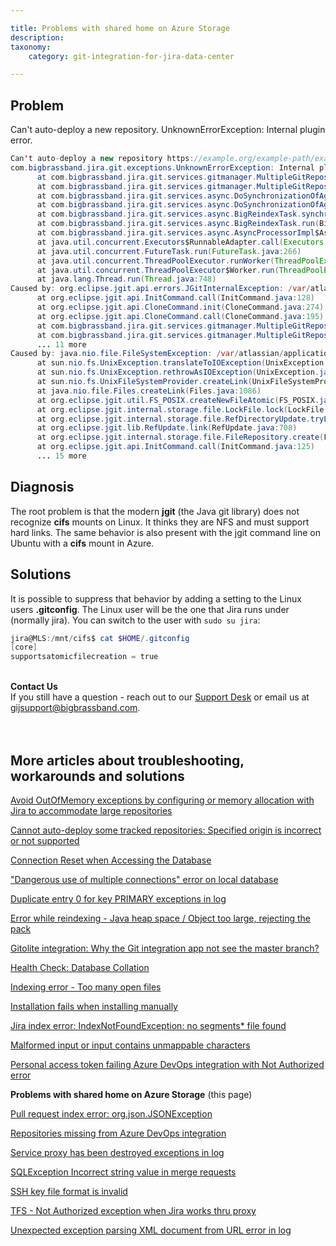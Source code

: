 ```yaml
---

title: Problems with shared home on Azure Storage
description:
taxonomy:
    category: git-integration-for-jira-data-center

---
```

## Problem

Сan't auto-deploy a new repository. UnknownErrorException: Internal plugin error.

```java
Сan't auto-deploy a new repository https://example.org/example-path/example-git-repository.git
com.bigbrassband.jira.git.exceptions.UnknownErrorException: Internal plugin error.
      at com.bigbrassband.jira.git.services.gitmanager.MultipleGitRepositoryManagerImpl.setupRepository(MultipleGitRepositoryManagerImpl.java:817)
      at com.bigbrassband.jira.git.services.gitmanager.MultipleGitRepositoryManagerImpl.deployRepository(MultipleGitRepositoryManagerImpl.java:880)
      at com.bigbrassband.jira.git.services.async.DoSynchronizationOfAggregatedRepoTask.createNewRepository(DoSynchronizationOfAggregatedRepoTask.java:156)
      at com.bigbrassband.jira.git.services.async.DoSynchronizationOfAggregatedRepoTask.run(DoSynchronizationOfAggregatedRepoTask.java:117)
      at com.bigbrassband.jira.git.services.async.BigReindexTask.synchronize(BigReindexTask.java:195)
      at com.bigbrassband.jira.git.services.async.BigReindexTask.run(BigReindexTask.java:103)
      at com.bigbrassband.jira.git.services.async.AsyncProcessorImpl$AsyncTaskWrapper.run(AsyncProcessorImpl.java:114)
      at java.util.concurrent.Executors$RunnableAdapter.call(Executors.java:511)
      at java.util.concurrent.FutureTask.run(FutureTask.java:266)
      at java.util.concurrent.ThreadPoolExecutor.runWorker(ThreadPoolExecutor.java:1149)
      at java.util.concurrent.ThreadPoolExecutor$Worker.run(ThreadPoolExecutor.java:624)
      at java.lang.Thread.run(Thread.java:748)
Caused by: org.eclipse.jgit.api.errors.JGitInternalException: /var/atlassian/application-data/jira/data/git-plugin/example/HEAD.lock.ace055a41a2e4w392k2k9d -> /var/atlassian/application-data/jira/data/git-plugin/example/HEAD.lock: Operation not supported
      at org.eclipse.jgit.api.InitCommand.call(InitCommand.java:128)
      at org.eclipse.jgit.api.CloneCommand.init(CloneCommand.java:274)
      at org.eclipse.jgit.api.CloneCommand.call(CloneCommand.java:195)
      at com.bigbrassband.jira.git.services.gitmanager.MultipleGitRepositoryManagerImpl.runCloneCommand(MultipleGitRepositoryManagerImpl.java:700)
      at com.bigbrassband.jira.git.services.gitmanager.MultipleGitRepositoryManagerImpl.setupRepository(MultipleGitRepositoryManagerImpl.java:796)
      ... 11 more
Caused by: java.nio.file.FileSystemException: /var/atlassian/application-data/jira/data/git-plugin/example/HEAD.lock.ace055a41a2e442bba91d3 -> /var/atlassian/application-data/jira/data/git-plugin/example/HEAD.lock: Operation not supported
      at sun.nio.fs.UnixException.translateToIOException(UnixException.java:91)
      at sun.nio.fs.UnixException.rethrowAsIOException(UnixException.java:102)
      at sun.nio.fs.UnixFileSystemProvider.createLink(UnixFileSystemProvider.java:476)
      at java.nio.file.Files.createLink(Files.java:1086)
      at org.eclipse.jgit.util.FS_POSIX.createNewFileAtomic(FS_POSIX.java:455)
      at org.eclipse.jgit.internal.storage.file.LockFile.lock(LockFile.java:164)
      at org.eclipse.jgit.internal.storage.file.RefDirectoryUpdate.tryLock(RefDirectoryUpdate.java:89)
      at org.eclipse.jgit.lib.RefUpdate.link(RefUpdate.java:708)
      at org.eclipse.jgit.internal.storage.file.FileRepository.create(FileRepository.java:309)
      at org.eclipse.jgit.api.InitCommand.call(InitCommand.java:125)
      ... 15 more
```

## Diagnosis

The root problem is that the modern **jgit** (the Java git library) does not recognize **cifs** mounts on Linux. It thinks they are NFS and must support hard links. The same behavior is also present with the jgit command line on Ubuntu with a **cifs** mount in Azure.


## Solutions

It is possible to suppress that behavior by adding a setting to the Linux users **.gitconfig**. The Linux user will be the one that Jira runs under (normally jira). You can switch to the user with `sudo su jira`:

```powershell
jira@MLS:/mnt/cifs$ cat $HOME/.gitconfig
[core]
supportsatomicfilecreation = true
```

<br>

<div class="bbb-callout bbb--info">
    <div class="irow">
    <div class="ilogobox">
        <span class="logoimg"></span>
    </div>
    <div class="imsgbox">
        <b>Contact Us</b><br>
        If you still have a question - reach out to our <a href='https://help.gitkraken.com/git-integration-for-jira-data-center/gij-self-hosted-contact-support/'>Support Desk</a> or email us at <a href='gijsupport@bigbrassband.com'>gijsupport@bigbrassband.com</a>.
    </div>
    </div>
</div>
<br>

<br>

## More articles about troubleshooting, workarounds and solutions

[Avoid OutOfMemory exceptions by configuring or memory allocation with Jira to accommodate large repositories](/git-integration-for-jira-data-center/Avoid-OutOfMemory-exceptions-by-configuring-or-memory-allocation-with-Jira-to-accommodate-large-repositories-gij-self-managed)

[Cannot auto-deploy some tracked repositories: Specified origin is incorrect or not supported](/git-integration-for-jira-data-center/Cannot-auto-deploy-some-tracked-repositories-gij-self-managed)

[Connection Reset when Accessing the Database](/git-integration-for-jira-data-center/Connection-reset-when-accessing-the-database-gij-self-managed)

["Dangerous use of multiple connections" error on local database](/git-integration-for-jira-data-center/Dangerous-use-of-multiple-connections-error-on-local-database-gij-self-managed)

[Duplicate entry 0 for key PRIMARY exceptions in log](/git-integration-for-jira-data-center/Duplicate-entry-0-for-key-PRIMARY-exceptions-in-log-gij-self-managed)

[Error while reindexing - Java heap space / Object too large, rejecting the pack](/git-integration-for-jira-data-center/Error-while-reindexing-Java-heap-space-Object-too-large,-rejecting-the-pack-gij-self-managed)

[Gitolite integration: Why the Git integration app not see the master branch?](/git-integration-for-jira-data-center/Gitolite-integration--why-the-Git-integration-app-not-see-the-master-branch-gij-self-managed)

[Health Check\: Database Collation](/git-integration-for-jira-data-center/Health-check--database-collation-gij-self-managed)

[Indexing error - Too many open files](/git-integration-for-jira-data-center/Indexing-error-Too-many-open-files-gij-self-managed)

[Installation fails when installing manually](/git-integration-for-jira-data-center/Installation-fails-when-installing-manually-gij-self-managed)

[Jira index error: IndexNotFoundException: no segments\* file found](/git-integration-for-jira-data-center/Jira-index-error--IndexNotFoundException--no-segments-file-found)

[Malformed input or input contains unmappable characters](/git-integration-for-jira-data-center/Malformed-input-or-input-contains-unmappable-characters-gij-self-managed)

[Personal access token failing Azure DevOps integration with Not Authorized error](/git-integration-for-jira-data-center/Personal-access-token-failing-azure-devops-integration-with-Not-Authorized-error-gij-self-managed)

**Problems with shared home on Azure Storage** (this page)

[Pull request index error: org.json.JSONException](/git-integration-for-jira-data-center/Pull-request-index-error--JSONException-gij-self-managed)

[Repositories missing from Azure DevOps integration](/git-integration-for-jira-data-center/Repositories-missing-from-azure-devops-integration-gij-self-managed)

[Service proxy has been destroyed  exceptions in log](/git-integration-for-jira-data-center/Service-proxy-has-been-destroyed-exceptions-in-log-gij-self-managed)

[SQLException Incorrect string value in merge requests](/git-integration-for-jira-data-center/SQLException-'Incorrect-string-value'-in-merge-requests-gij-self-managed)

[SSH key file format is invalid](/git-integration-for-jira-data-center/SSH-key-file-format-is-invalid-gij-self-managed)

[TFS - Not Authorized exception when Jira works thru proxy](/git-integration-for-jira-data-center/TFS-Not-authorized-exception-when-Jira-works-thru-proxy-gij-self-managed)

[Unexpected exception parsing XML document from URL error in log](/git-integration-for-jira-data-center/Unexpected-exception-parsing-XML-document-from-URL-error-in-log-gij-self-managed)

